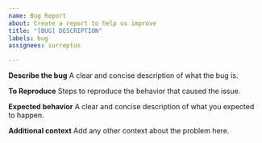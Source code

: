 ```yaml
---
name: Bug Report
about: Create a report to help us improve
title: "[BUG] DESCRIPTION"
labels: bug
assignees: surreptus

---
```


**Describe the bug**
A clear and concise description of what the bug is.

**To Reproduce**
Steps to reproduce the behavior that caused the issue.

**Expected behavior**
A clear and concise description of what you expected to happen.

**Additional context**
Add any other context about the problem here.

